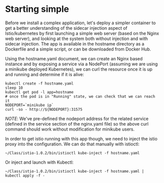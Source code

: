 # Starting simple

Before we install a complex application, let's deploy a simpler container to get a better understanding of the sidecar injection aspect of Istio/kubernetes by first launching a simple web server (based on the Nginx web server), and looking at the system both without injection and with sidecar injection.  The app is available in the hostname directory as a Dockerfile and a simple script, or can be downloaded from Docker Hub.

Using the hostname.yaml document, we can create an Nginx based instance and by exposing a service via a NodePort (assuming we are using a minikube deployed Kubernetes), we can curl the resource once it is up and running and determine if it is alive:

```
kubectl create -f hostname.yaml
sleep 10
kubectl get pod -l app=hostname
# once the pod is in "Running" state, we can check that we can reach it
NODEPORT=`minikube ip`
curl -so - http://${NODEPORT}:31575
```

*NOTE*: We've pre-defined the nodeport address for the related service (defined
in the service section of the nginx.yaml file) so the above curl command
should work without modification for minikube users.

In order to get istio running with this app though, we need to inject the istio proxy into the configuration.  We can do that manually with istioctl:

```
~/Class/istio-1.0.2/bin/istioctl kube-inject -f hostname.yaml
```
Or inject and launch with Kubectl:

```
~/Class/istio-1.0.2/bin/istioctl kube-inject -f hostname.yaml | kubectl apply -f -
```

